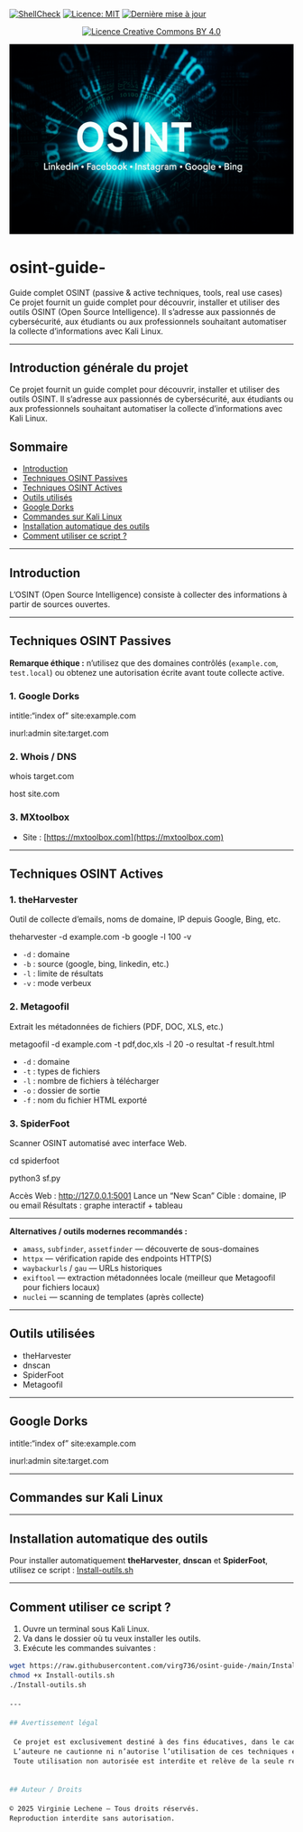 [![ShellCheck](https://github.com/virg736/osint-guide-/actions/workflows/shellcheck.yml/badge.svg)](https://github.com/virg736/osint-guide-/actions/workflows/shellcheck.yml)
[![Licence: MIT](https://img.shields.io/badge/license-MIT-green.svg)](https://opensource.org/licenses/MIT)
[![Dernière mise à jour](https://img.shields.io/badge/dernière%20mise%20à%20jour-2025--05--22-blue)](README.md)

<p align="center">
<a href="https://creativecommons.org/licenses/by/4.0/">
<img src="https://img.shields.io/badge/Licence-Creative%20Commons%20BY%204.0-lightgrey.svg" alt="Licence Creative Commons BY 4.0">
</a>
</p>
<p align="center">
<img src="OSINT.PNG" alt="OSINT image" style="max-width: 100%; height: auto;">
</p>





# osint-guide-

Guide complet OSINT (passive & active techniques, tools, real use cases)
Ce projet fournit un guide complet pour découvrir, installer et utiliser des outils OSINT (Open Source Intelligence).
Il s’adresse aux passionnés de cybersécurité, aux étudiants ou aux professionnels souhaitant automatiser la collecte d’informations avec Kali Linux.

---

## Introduction générale du projet

Ce projet fournit un guide complet pour découvrir, installer et utiliser des outils OSINT.
Il s’adresse aux passionnés de cybersécurité, aux étudiants ou aux professionnels souhaitant automatiser la collecte d’informations avec Kali Linux.

## Sommaire

- [Introduction](#introduction)
- [Techniques OSINT Passives](#techniques-osint-passives)
- [Techniques OSINT Actives](#techniques-osint-actives)
- [Outils utilisés](#outils-utilisées)
- [Google Dorks](#google-dorks)
- [Commandes sur Kali Linux](#commandes-sur-kali-linux)
- [Installation automatique des outils](#installation-automatique-des-outils)
- [Comment utiliser ce script ?](#comment-utiliser-ce-script)

---

## Introduction

L’OSINT (Open Source Intelligence) consiste à collecter des informations à partir de sources ouvertes.

---

## Techniques OSINT Passives

**Remarque éthique :** n’utilisez que des domaines contrôlés (`example.com`, `test.local`) ou obtenez une autorisation écrite avant toute collecte active.

### 1. Google Dorks
intitle:“index of” site:example.com

inurl:admin site:target.com

### 2. Whois / DNS
whois target.com

host site.com

### 3. MXtoolbox

- Site : [https://mxtoolbox.com](https://mxtoolbox.com)

---

## Techniques OSINT Actives

### 1. theHarvester

Outil de collecte d’emails, noms de domaine, IP depuis Google, Bing, etc.

theharvester -d example.com -b google -l 100 -v

- `-d` : domaine
- `-b` : source (google, bing, linkedin, etc.)
- `-l` : limite de résultats
- `-v` : mode verbeux

### 2. Metagoofil

Extrait les métadonnées de fichiers (PDF, DOC, XLS, etc.)

metagoofil -d example.com -t pdf,doc,xls -l 20 -o resultat -f result.html

- `-d` : domaine
- `-t` : types de fichiers
- `-l` : nombre de fichiers à télécharger
- `-o` : dossier de sortie
- `-f` : nom du fichier HTML exporté

### 3. SpiderFoot

Scanner OSINT automatisé avec interface Web.

cd spiderfoot

python3 sf.py

Accès Web : http://127.0.0.1:5001
Lance un “New Scan”
Cible : domaine, IP ou email
Résultats : graphe interactif + tableau

---

**Alternatives / outils modernes recommandés :**
- `amass`, `subfinder`, `assetfinder` — découverte de sous-domaines
- `httpx` — vérification rapide des endpoints HTTP(S)
- `waybackurls` / `gau` — URLs historiques
- `exiftool` — extraction métadonnées locale (meilleur que Metagoofil pour fichiers locaux)
- `nuclei` — scanning de templates (après collecte)

---


## Outils utilisées

- theHarvester
- dnscan
- SpiderFoot
- Metagoofil

---

## Google Dorks
intitle:“index of” site:example.com

inurl:admin site:target.com

---

## Commandes sur Kali Linux

---

## Installation automatique des outils

Pour installer automatiquement **theHarvester**, **dnscan** et **SpiderFoot**, utilisez ce script :
[Install-outils.sh](./Install-outils.sh)

---

## Comment utiliser ce script ?

1. Ouvre un terminal sous Kali Linux.
2. Va dans le dossier où tu veux installer les outils.
3. Exécute les commandes suivantes :

```bash
wget https://raw.githubusercontent.com/virg736/osint-guide-/main/Install-outils.sh
chmod +x Install-outils.sh
./Install-outils.sh

---

## Avertissement légal

 Ce projet est exclusivement destiné à des fins éducatives, dans le cadre de la formation à la cybersécurité.
 L’auteure ne cautionne ni n’autorise l’utilisation de ces techniques en dehors d’un cadre légal strictement défini.
 Toute utilisation non autorisée est interdite et relève de la seule responsabilité de l’utilisateur.


## Auteur / Droits

© 2025 Virginie Lechene — Tous droits réservés.
Reproduction interdite sans autorisation.



